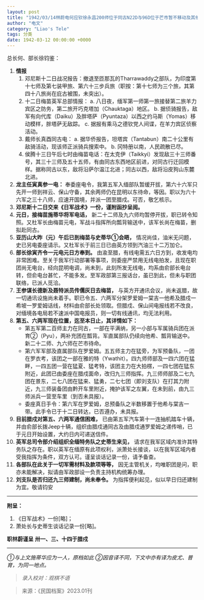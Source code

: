 ```yaml
---
layout: post
title: "1942/03/14林蔚电何应钦徐永昌200师位于同古N22D与96D位于芒市暂不移动及其他军情"
author: "电文"
category: "Liao's Tele"
tags: 分类
date: 1942-03-12 00:00:00 +0000
---
```


总长何、部长徐钧鉴：

1.  **情报**
    1.  邓尼斯十二日战况报告：撤退至匝那瓦的Tharrawaddy之部队，为印度第十七师及第七装甲旅、第六十三步兵旅（职按：第十七师为三个旅，其第四十八旅尚在庇古被围，未突出）。
    2.  十二日梅苗英军总部情报：
        a. 八日夜，缅军第一师第一旅接替第二旅羊力宾区之防务，第二旅开巧克塔加（Chauktaga）地区。
        b. 据侦骑报告，敌军有向代库（Daiku）及胖塔萨（Pyuntaza）以西之约马斯（Yomas）移动模样，胖塔萨无敌踪。
        c. 据报有乘马之德钦党人间谍，在羊力宾区侦察活动。
    3.  戴师长真酉同古电：
        a. 据华侨报告，坦塔宾（Tantabun）南二十公里有敌骑活动，现该师正派骑兵搜索中。
        b. 冈特册以南，人民疏散已尽。
    4.  侯腾十三日午后七时由梅苗电话：在太克伊（Taikkyi）发现敌三十三师番号，其三十三师及五十五师，有由同古东西地区前进，对同古行迁回模样。据称同古以东，敌将沿萨尔温江北进；同古以西，敌将沿皮狗山东麓北进。
2.  **龙主任寅真参一电：** 奉委座电令，我第五军入缅部队暂缓开拔，第六十六军只先开一师到祥云、保山守备，其余两师仍在昆明以东待命，等因。职以为六十六军之三十八师，应速开国境，并派一团至腊戍。可否，敬乞核示。
3.  **邓尼斯十二日交来《日军战术》一份，谨附函抄呈阅。**
4.  **元日，接梅苗施蒂华将军电话，** 新二十二师及九六师均暂停开拔，职已转令知照。又杜军长由梅苗元电，军战斗指挥所向瓢背输送中，该军长尚在梅苗，删拟赴同古。
5.  **亚历山大昨（元）午后已到梅苗与史蒂华①会晤，** 情况尚佳，油米无问题，史已另电委座请示。又杜军长于前三日已由英方领到汽油三十二万加仑。
6.  **部长徐寅齐令一元电元日方奉到。** 由渝至腊，有线电需五六日方到，收发电均非常困难。至关于我军行动部署等事项，则委座严禁用无线电拍发，且现在职团尚无电台，经向昆明电调，尚未到，此刻所发无线电，均系由俞部长电台转，但俞电台甚忙，不能多发。至军政部第三报话台，虽已到此，但未与职团联络，已派人觅洽。
7.  **王参谋长德新及聂特派员传儒灰日去梅苗，** 与英方开通讯会议，尚未返腊，故一切通讯设施尚未着手。职已令五、六两军分架罗爱姆一棠吉一他希及腊戍一希坡一罗爱姆话线，材料由俞部长处领取。但腊戍、保山间电报线若不改良，对缅境各电局若不速派中国电报员，则一切有线通讯，均无法利用。
8.  **第五、六两军现在位置，迄至本日止，其详情如下：**
    * 第五军第二百师主力在同古，一部在平满纳，另一小部与军属骑兵团在派育②（Pyu），两补充团在瓢背。军直属部队仍续向他希、瓢背输送中。新二十二师、九六师在芒市待命。
    * 第六军军部及直属部队在罗爱姆。五五师主力在猛旁，为军预备队，一团在罗衣考，该团之一部在雅的特（Ywathit）。四九师师部及一四六团在猛畔，一四五团一营在猛夏、猛考特，该团主力在大拍楞，一四七团在猛东附近，此团已由委座在腊戍面命，改归九三师指挥。九三师师部及二七九团在景东，二七八团在猛来、猛勇，二七七团（即刘支队）在打其力附近，九三师装备团由黔开车里附近，掩护该军之左翼，在未到前，由九三师派兵一营至车里（到否未具报）。
    * 委座真日手令：第六军在罗爱姆，总预备队之半数移置于他希与棠吉一带。此手令已于十二日转达，已否遵办，未具报。
9.  **目前腊戍对第五、六两军通信困难，** 已由第五军汽车第十一连抽机踏车十辆，并由俞部长拨Jeep十辆，组织由腊戍通同古及由腊戍通罗爱姆之递传哨，已于元日开始设置，大约日内可递送信件。
10. **英军总司令部介绍组织全缅特务队之史蒂生来见，** 请求在我军区域内准许其特务队之存在。职以英军在缅原有此项权利，派萧处长接谈，以在我军区域内者受我指挥为条件，双方认可。谨呈谈话记录一份，请予备查。
11. **各部队在此关于一切军需材料及款项等等，** 因无主管机关，均唯职团是问，职亦未能解决，拟请由军政部设一负责主持机构统筹办理。
12. **刘支队是否归还九三师建制，尚未奉令。** 为指挥便利起见，似以早日归还建制为宜。敬请钧安

---
**附呈：**
1.  《日军战术》一份[略]；
2.  萧处长与史蒂生谈话记录一份[略]。

**职林蔚谨呈**
**卅一、三、十四于腊戍**

---
*①与上文施蒂华应为一人，原档如此*
*②因音译不同，下文中亦有译为皮尤、普育，为同一地点。*

>*录入校对：观棋不语*

> 来源：《民国档案》2023.01刊

